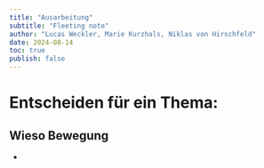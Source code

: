 ```yaml
---
title: "Ausarbeitung"
subtitle: "Fleeting note"
author: "Lucas Weckler, Marie Kurzhals, Niklas von Hirschfeld"
date: 2024-08-14
toc: true
publish: false
---
```


# Entscheiden für ein Thema:

## Wieso Bewegung

-
